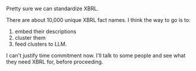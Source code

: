 Pretty sure we can standardize XBRL.


There are about 10,000 unique XBRL fact names. I think the way to go is to:
1. embed their descriptions
2. cluster them
3. feed clusters to LLM.

I can't justify time commitment now. I'll talk to some people and see what they need XBRL for, before proceeding.